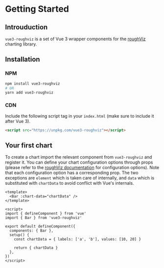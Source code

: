 # Getting Started

## Introuduction

`vue3-roughviz` is a set of Vue 3 wrapper components for the [roughViz](https://github.com/jwilber/roughViz) charting library.

## Installation

### NPM

```bash
npm install vue3-roughviz
# OR
yarn add vue3-roughviz
```

### CDN

Include the following script tag in your `index.html` (make sure to include it after Vue 3).

```html
<script src="https://unpkg.com/vue3-roughviz"></script>
```

## Your first chart

To create a chart import the relevant component from `vue3-roughviz` and register it. You can define your chart configuration options through props (please refer to the [roughViz documentation](https://github.com/jwilber/roughViz#api) for configuration options). Note that each configuration option has a corresponding prop. The two exceptions are `element` which is taken care of internally, and `data` which is substituted with `chartData` to avoid conflict with Vue's internals.

<!-- prettier-ignore -->
```vue
<template>
  <Bar :chart-data="chartData" />
</template>

<script>
import { defineComponent } from 'vue'
import { Bar } from 'vue3-roughviz'

export default defineComponent({
  components: { Bar },
  setup() {
    const chartData = { labels: ['a', 'b'], values: [10, 20] }

    return { chartData }
  },
})
</script>
```

<Bar :chart-data="{ labels: ['a', 'b'], values: [10, 20] }" />
